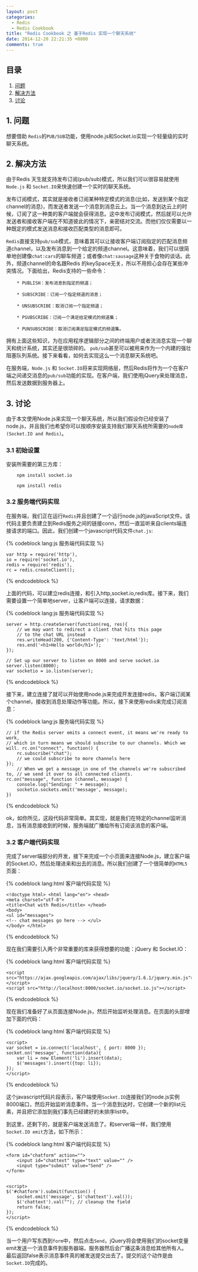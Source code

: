 ```yaml
---
layout: post 
categories: 
  - Redis
  - Redis Cookbook
title: "Redis Cookbook 之 基于Redis 实现一个聊天系统"
date: 2014-12-20 22:21:35 +0800
comments: true
---
```

## 目录

1. [问题](#Problem)
1. [解决方法](#Solution)
1. [讨论](#Discussion)

## 1. <a id="Problem">问题</a>

想要借助 `Redis`的`PUB/SUB`功能，使用node.js和Socket.io实现一个轻量级的实时聊天系统。

## 2. <a id="Solution">解决方法</a>

由于Redis 天生就支持发布订阅(pub/sub)模式，所以我们可以很容易就使用`Node.js` 和 `Socket.IO`来快速创建一个实时的聊天系统。

发布订阅模式，其实就是接收者订阅某种特定模式的消息(比如，发送到某个指定channel的消息)，而发送者发送一个消息到消息云上。当一个消息到达云上的时候，订阅了这一种类的客户端就会获得消息。这中发布订阅模式，然后就可以允许发送者和接收客户端在不知道彼此的情况下，亲密结对交流。而他们仅仅需要以一种既定的模式发送消息和接收匹配类型的消息即可。

`Redis`直接支持`pub/sub`模式，意味着其可以让接收客户端订阅指定的匹配消息频道channel，以及发布消息到一个给定的频道channel。这意味着，我们可以很简单地创建像`chat:cars`的聊车频道；或者像`chat:sausage`这种关于食物的谈话。此外，频道channel的命名跟Redis 的keySpace无关，所以不用担心会存在某些冲突情况。下面给出，Redis支持的一些命令：

        * PUBLISH：发布消息到指定的频道；

        * SUBSCRIBE：订阅一个指定频道的消息；

        * UNSUBSCRIBE：取消订阅一个指定频道；

        * PSUBSCRIBE：订阅一个满足给定模式的频道集；

        * PUNSUBSCRIBE：取消订阅满足指定模式的频道集。

拥有上面这些知识，为在应用程序逻辑部分之间的终端用户或者流消息实现一个聊天和统计系统，其实还是很琐碎的。
`pub/sub`甚至可以被用来作为一个内建的强壮阻塞队列系统。接下来看看，如何去实现这么一个消息聊天系统吧。

在服务端，`Node.js` 和 `Socket.IO`将来实现网络层，然后Redis将作为一个在客户端之间递交消息的`pub/sub`功能的实现。在客户端，我们使用jQuery来处理消息，然后发送数据到服务器上。

## 3. <a id="Discussion">讨论</a>

由于本文使用Node.js来实现一个聊天系统，所以我们假设你已经安装了node.js，并且我们也希望你可以按顺序安装支持我们聊天系统所需要的`node库(Socket.IO and Redis)`。

### 3.1 初始设置
安装所需要的第三方库：

        npm install socket.io

        npm install redis

### 3.2 服务端代码实现

在服务端，我们正在运行`Redis`并且创建了一个运行node.js的javaScript文件。该代码主要负责建立到Redis服务之间的链接conn，然后一直监听来自clients端连接请求的端口。因此，我们创建一个javascript代码文件`chat.js`:

{% codeblock lang:js 服务端代码实现 %}

        
    var http = require('http'), 
    io = require('socket.io'), 
    redis = require('redis'), 
    rc = redis.createClient();

{% endcodeblock %}

上面的代码，可以建立redis连接，和引入http,socket.io,redis库。接下来，我们需要设置一个简单地server，让客户端可以连接，请求数据：

{% codeblock lang:js 服务端代码实现 %}

        
    server = http.createServer(function(req, res){
        // we may want to redirect a client that hits this page 
        // to the chat URL instead
        res.writeHead(200, {'Content-Type': 'text/html'}); 
        res.end('<h1>Hello world</h1>');
    });
    
    // Set up our server to listen on 8000 and serve socket.io server.listen(8000);
    var socketio = io.listen(server);

{% endcodeblock %}

接下来，建立连接了就可以开始使用node.js来完成开发连接redis，客户端订阅某个channel，接收到消息处理动作等功能。所以，接下来使用redis来完成订阅消息：

{% codeblock lang:js 服务端代码实现 %}

        
    // if the Redis server emits a connect event, it means we're ready to work, 
    // which in turn means we should subscribe to our channels. Which we will. rc.on("connect", function() {
        rc.subscribe("chat");
        // we could subscribe to more channels here 
    });
        // When we get a message in one of the channels we're subscribed to, // we send it over to all connected clients.
    rc.on("message", function (channel, message) {
        console.log("Sending: " + message);
        socketio.sockets.emit('message', message); 
    })

{% endcodeblock %}

ok，如你所见，这段代码非常简单。其实现，就是我们在特定的channel监听消息，当有消息接收到的时候，服务端就广播给所有订阅该消息的客户端。

### 3.2 客户端代码实现

完成了server端部分的开发，接下来完成一个小页面来连接Node.js，建立客户端的Socket.IO，然后处理进来和出去的消息。所以我们创建了一个很简单的`HTML5`页面：

{% codeblock lang:html 客户端代码实现 %}

        
    <!doctype html> <html lang="en"> <head>
    <meta charset="utf-8">
    <title>Chat with Redis</title> </head>
    <body>
    <ul id="messages">
    <!-- chat messages go here --> </ul>
    </body> </html>

{% endcodeblock %}

现在我们需要引入两个非常重要的库来获得想要的功能：jQuery 和 Socket.IO：

{% codeblock lang:html 客户端代码实现 %}

        
    <script src="https://ajax.googleapis.com/ajax/libs/jquery/1.6.1/jquery.min.js"></script> 
    <script src="http://localhost:8000/socket.io/socket.io.js"></script>

{% endcodeblock %}

现在我们准备好了从页面连接Node.js，然后开始监听处理消息。在页面的头部增加下面的代码：

{% codeblock lang:html 客户端代码实现 %}

        
    <script>
    var socket = io.connect('localhost', { port: 8000 });
    socket.on('message', function(data){
        var li = new Element('li').insert(data);
        $('messages').insert({top: li}); 
    });
    </script>

{% endcodeblock %}

这个javascript代码片段表示，客户端使用`Socket.IO`连接我们的node.js实例8000端口，然后开始监听消息事件。当一个消息到达时，它创建一个新的list元素，并且把它添加到我们事先已经建好的未排序list中。

到这里，还剩下的，就是客户端发送消息了。和server端一样，我们使用`Socket.IO emit`方法，如下所示：

{% codeblock lang:html 客户端代码实现 %}

        
    <form id="chatform" action="">
        <input id="chattext" type="text" value="" /> 
        <input type="submit" value="Send" />
    </form>
    
    
    <script> 
    $('#chatform').submit(function() {
        socket.emit('message', $('chattext').val()); 
        $('chattext').val(""); // cleanup the field 
        return false;
    }); 
    </script>

{% endcodeblock %}

当一个用户写东西到`form`中，然后点击`Send`，jQuery将会使用我们的socket变量emit发送一个消息事件到服务器端，服务器然后会广播这条消息给其他所有人。最后返回false表示消息事件真的被发送提交出去了。提交的这个动作是由`Socket.IO`完成的。


